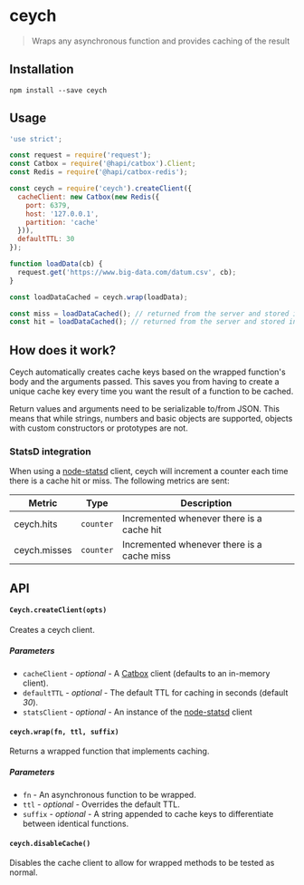 # ceych

> Wraps any asynchronous function and provides caching of the result

## Installation

```
npm install --save ceych
```

## Usage

```js
'use strict';

const request = require('request');
const Catbox = require('@hapi/catbox').Client;
const Redis = require('@hapi/catbox-redis');

const ceych = require('ceych').createClient({
  cacheClient: new Catbox(new Redis({
    port: 6379,
    host: '127.0.0.1',
    partition: 'cache'
  })),
  defaultTTL: 30
});

function loadData(cb) {
  request.get('https://www.big-data.com/datum.csv', cb);
}

const loadDataCached = ceych.wrap(loadData);

const miss = loadDataCached(); // returned from the server and stored in the cache
const hit = loadDataCached(); // returned from the server and stored in the cache
```

## How does it work?

Ceych automatically creates cache keys based on the wrapped function's body and the arguments passed. This saves you from having to create a unique cache key every time you want the result of a function to be cached.

Return values and arguments need to be serializable to/from JSON. This means that while strings, numbers and basic objects are supported, objects with custom constructors or prototypes are not.

### StatsD integration

When using a [node-statsd](https://github.com/sivy/node-statsd) client, ceych will increment a counter each time there is a cache hit or miss. The following metrics are sent:

|Metric|Type|Description|
|------|----|-----------|
|ceych.hits|`counter`|Incremented whenever there is a cache hit|
|ceych.misses|`counter`|Incremented whenever there is a cache miss|

## API

#### `Ceych.createClient(opts)`

Creates a ceych client.

##### Parameters

* `cacheClient` - _optional_ - A [Catbox](https://github.com/hapijs/catbox) client (defaults to an in-memory client).
* `defaultTTL` - _optional_ - The default TTL for caching in seconds (default _30_).
* `statsClient` - _optional_ - An instance of the [node-statsd](https://github.com/sivy/node-statsd) client

#### `ceych.wrap(fn, ttl, suffix)`

Returns a wrapped function that implements caching.

##### Parameters

* `fn` - An asynchronous function to be wrapped.
* `ttl` - _optional_ - Overrides the default TTL.
* `suffix` - _optional_ - A string appended to cache keys to differentiate between identical functions.

#### `ceych.disableCache()`

Disables the cache client to allow for wrapped methods to be tested as normal.
